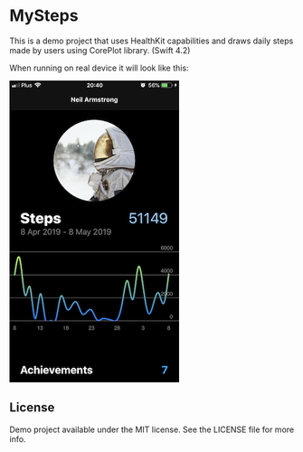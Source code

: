 # MySteps
This is a demo project that uses HealthKit capabilities and draws daily steps made by users using CorePlot library.
(Swift 4.2)

When running on real device it will look like this:

![alt text](https://raw.githubusercontent.com/borkuslav/mysteps/master/screenshot.png)

## License
Demo project available under the MIT license. See the LICENSE file for more info. 

